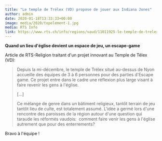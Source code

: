 ```yaml
---
title: "Le temple de Trélex (VD) propose de jouer aux Indiana Jones"
author: admin
date: 2020-01-18T13:33:33+00:00
image: media/2020/topelement-1.jpg
media: RTS Info
link: https://www.rts.ch/info/regions/vaud/11011925-le-temple-de-trelex-vd-propose-de-jouer-aux-indiana-jones.html
---
```

**Quand un lieu d'église devient un espace de jeu, un escape-game**

Article de RTS-Religion traitant d'un projet innovant au Temple de Télex (VD):

> Depuis la mi-décembre, le temple de Trélex situé au-dessus de Nyon accueille des équipes de 3 à 6 personnes pour des parties d'Escape game. Ce projet entre dans le cadre une réflexion plus large visant à faire revenir les gens à l'église.
>
> […]
>
> Ce mélange de genre dans un bâtiment religieux, tantôt terrain de jeu tantôt lieu de culte, est totalement assumé. L'idée a germé lors d'une rencontre des paroisses de la région autour d'une question qui taraude les réformés vaudois:&nbsp; comment faire venir les gens à l'église autrement que pour des enterrements?

Bravo à l'équipe !